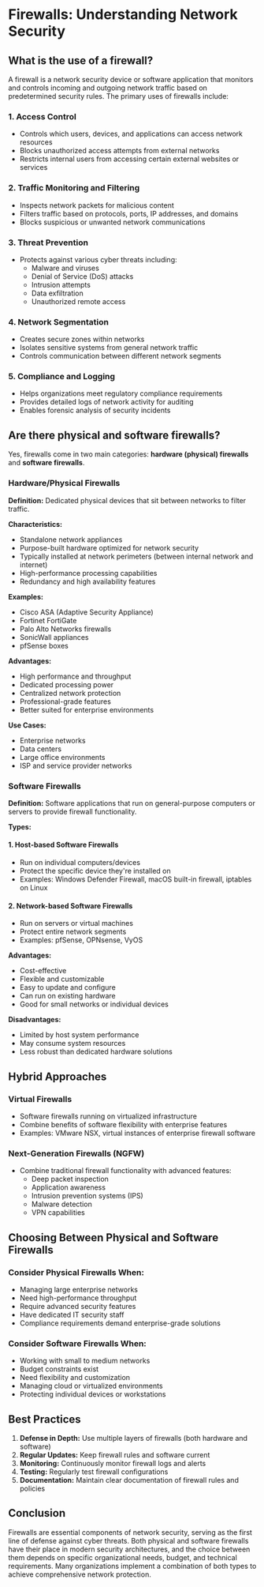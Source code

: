 # Firewalls: Understanding Network Security

## What is the use of a firewall?

A firewall is a network security device or software application that monitors and controls incoming and outgoing network traffic based on predetermined security rules. The primary uses of firewalls include:

### 1. **Access Control**
- Controls which users, devices, and applications can access network resources
- Blocks unauthorized access attempts from external networks
- Restricts internal users from accessing certain external websites or services

### 2. **Traffic Monitoring and Filtering**
- Inspects network packets for malicious content
- Filters traffic based on protocols, ports, IP addresses, and domains
- Blocks suspicious or unwanted network communications

### 3. **Threat Prevention**
- Protects against various cyber threats including:
  - Malware and viruses
  - Denial of Service (DoS) attacks
  - Intrusion attempts
  - Data exfiltration
  - Unauthorized remote access

### 4. **Network Segmentation**
- Creates secure zones within networks
- Isolates sensitive systems from general network traffic
- Controls communication between different network segments

### 5. **Compliance and Logging**
- Helps organizations meet regulatory compliance requirements
- Provides detailed logs of network activity for auditing
- Enables forensic analysis of security incidents

## Are there physical and software firewalls?

Yes, firewalls come in two main categories: **hardware (physical) firewalls** and **software firewalls**.

### Hardware/Physical Firewalls

**Definition:** Dedicated physical devices that sit between networks to filter traffic.

**Characteristics:**
- Standalone network appliances
- Purpose-built hardware optimized for network security
- Typically installed at network perimeters (between internal network and internet)
- High-performance processing capabilities
- Redundancy and high availability features

**Examples:**
- Cisco ASA (Adaptive Security Appliance)
- Fortinet FortiGate
- Palo Alto Networks firewalls
- SonicWall appliances
- pfSense boxes

**Advantages:**
- High performance and throughput
- Dedicated processing power
- Centralized network protection
- Professional-grade features
- Better suited for enterprise environments

**Use Cases:**
- Enterprise networks
- Data centers
- Large office environments
- ISP and service provider networks

### Software Firewalls

**Definition:** Software applications that run on general-purpose computers or servers to provide firewall functionality.

**Types:**

#### 1. **Host-based Software Firewalls**
- Run on individual computers/devices
- Protect the specific device they're installed on
- Examples: Windows Defender Firewall, macOS built-in firewall, iptables on Linux

#### 2. **Network-based Software Firewalls**
- Run on servers or virtual machines
- Protect entire network segments
- Examples: pfSense, OPNsense, VyOS

**Advantages:**
- Cost-effective
- Flexible and customizable
- Easy to update and configure
- Can run on existing hardware
- Good for small networks or individual devices

**Disadvantages:**
- Limited by host system performance
- May consume system resources
- Less robust than dedicated hardware solutions

## Hybrid Approaches

### Virtual Firewalls
- Software firewalls running on virtualized infrastructure
- Combine benefits of software flexibility with enterprise features
- Examples: VMware NSX, virtual instances of enterprise firewall software

### Next-Generation Firewalls (NGFW)
- Combine traditional firewall functionality with advanced features:
  - Deep packet inspection
  - Application awareness
  - Intrusion prevention systems (IPS)
  - Malware detection
  - VPN capabilities

## Choosing Between Physical and Software Firewalls

### Consider Physical Firewalls When:
- Managing large enterprise networks
- Need high-performance throughput
- Require advanced security features
- Have dedicated IT security staff
- Compliance requirements demand enterprise-grade solutions

### Consider Software Firewalls When:
- Working with small to medium networks
- Budget constraints exist
- Need flexibility and customization
- Managing cloud or virtualized environments
- Protecting individual devices or workstations

## Best Practices

1. **Defense in Depth:** Use multiple layers of firewalls (both hardware and software)
2. **Regular Updates:** Keep firewall rules and software current
3. **Monitoring:** Continuously monitor firewall logs and alerts
4. **Testing:** Regularly test firewall configurations
5. **Documentation:** Maintain clear documentation of firewall rules and policies

## Conclusion

Firewalls are essential components of network security, serving as the first line of defense against cyber threats. Both physical and software firewalls have their place in modern security architectures, and the choice between them depends on specific organizational needs, budget, and technical requirements. Many organizations implement a combination of both types to achieve comprehensive network protection.